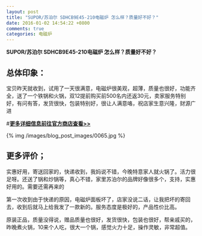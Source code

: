 ```yaml
---
layout: post
title: "SUPOR/苏泊尔 SDHCB9E45-210电磁炉 怎么样？质量好不好？"
date: 2016-01-02 14:54:22 +0800
comments: true
categories: 电磁炉
---
```


**SUPOR/苏泊尔 SDHCB9E45-210电磁炉 怎么样？质量好不好？**

## 总体印象：

宝贝昨天就收到，试用了一天很满意，电磁炉很美观，超薄，质量也很好，功能齐全，送了一个铁锅和火锅，双12提前购买前500名内还返30元，卖家服务特别好，有问有答，发货很快，包装特别好，很让人满意咯，祝店家生意兴隆，财源广进

#[**更多详细信息前往官方商店查看>>**](http://redirect.simba.taobao.com/rd?w=unionnojs&f=http%3A%2F%2Fai.taobao.com%2Fauction%2Fedetail.htm%3Fe%3DsvH%252Bu15xO7%252FuDAZjWhpTWIZEcFZdi9Ax4x484vlOQflBWJVBnwmj7tnO073KpEUuesayvrQ7hvkEwiwEAUVRm%252BkhmNFX%252F3dHWvA9v2QHrugIdF8vpPzQmyxkRCTGouB6EXX6xukalL5Try%252BG%252FKFTHw%253D%253D%26ptype%3D100010%26from%3Dbasic&k=5ccfdb950740ca16&c=un&b=alimm_0&p=mm_109581374_12296429_46532450)

<!--More-->

{% img /images/blog_post_images/0065.jpg %}

## 更多评价；

实惠好用，寄送回家的，快递收到，我妈说不错，今晚特意家人就火锅了。活力很足呀。还送了锅和炒锅等，真心不错，家里苏泊尔的品牌好像很多个，支持，实惠好用的。需要还需再来的

第一次收到由于快递的原因，电磁炉面板坏了，店家没说二话，让我把坏的寄回去，收到后就马上给我发了一款新的。服务态度是极好的，产品性价比高。

原装正品，质量没得说，赠品质量也很好，发货很快，包装也很好，帮亲戚买的，昨晚煮火锅，10来个人吃，很大一个锅，感觉火力十足，操作灵敏，非常超值。